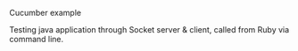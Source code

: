 Cucumber example

Testing java application through Socket server & client, called from Ruby via command line.